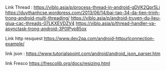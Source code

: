 Link Thread : 
https://viblo.asia/p/process-thread-in-android-gDVK2Qpr5Lj
https://duythanhcse.wordpress.com/2013/06/14/bai-tap-34-da-tien-trinh-trong-android-multi-threading/
https://viblo.asia/p/android-truyen-du-lieu-giua-cac-threads-07LKXEVDZV4
https://viblo.asia/p/thread-handler-va-asynctask-trong-android-3P0lPyp85ox

Link http resquest
https://www.dev2qa.com/android-httpurlconnection-example/

link json :
https://www.tutorialspoint.com/android/android_json_parser.htm

link Fresco
https://frescolib.org/docs/resizing.html

